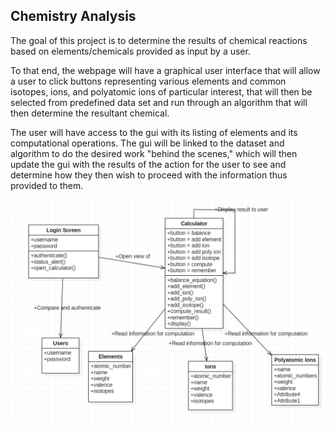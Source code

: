

## Chemistry Analysis

The goal of this project is to determine the results of chemical reactions based on elements/chemicals provided as input by a user. 

To that end, the webpage will have a graphical user interface that will allow a user to click buttons representing various elements and common isotopes, ions, and polyatomic ions of particular interest, that will then be selected from predefined data set and run through an algorithm that will then determine the resultant chemical. 

The user will have access to the gui with its listing of elements and its computational operations. The gui will be linked to the dataset and algorithm to do the desired work "behind the scenes," which will then update the gui with the results of the action for the user to see and determine how they then wish to proceed with the information thus provided to them. 

![Image of structure](arch_image.PNG)